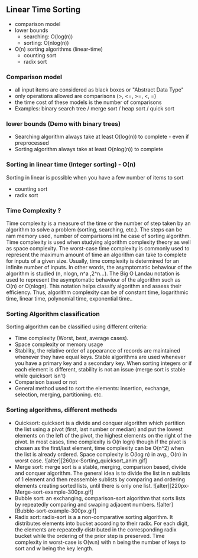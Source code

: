 ## Linear Time Sorting
* comparison model
* lower bounds
   * searching: O(log(n))
   * sorting: O(nlog(n))
* O(n) sorting algorithms (linear-time)
   * counting sort
   * radix sort

### Comparison model
* all input items are considered as black boxes or "Abstract Data Type"
* only operations allowed are comparisons (>, <=, >=, <, =) 
* the time cost of these models is the number of comparisons
* Examples: binary search tree / merge sort /  heap sort / quick sort

### lower bounds (Demo with binary trees)
* Searching algorithm always take at least O(log(n)) to complete - even if preprocessed
* Sorting algorithm always take at least O(nlog(n))  to complete

### Sorting in linear time (Integer sorting) - O(n)
Sorting in linear is possible when you have a few number of items to sort
* counting sort
* radix sort

### Time Complexity ?
Time complexity is a measure of the time or the number of step taken by an algorithm to solve a problem (sorting, searching, etc.). The steps can be ram memory used, number of comparisons int he case of sorting algorithm.
Time complexity is used when studying algorithm complexity theory as well as space complexity.
The worst-case time complexity is commonly used to represent the maximum amount of time an algorithm can take to complete for inputs of a given size. Usually, time complexity is determined for an infinite number of inputs. In other words, the asymptomatic behaviour of the algorithm is studied (n, nlogn, n^a ,2^n...).
The Big O Landau notation is used to represent the asymptomatic behaviour of the algorithm such as O(n) or O(nlogn). This notation helps classify algorithm and assess their efficiency. Thus, algorithm complexity can be of constant time, logarithmic time, linear time, polynomial time, exponential time..

### Sorting Algorithm classification
Sorting algorithm can be classified using different criteria:
* Time complexity (Worst, best, average cases).
* Space complexity or memory usage
* Stability, the relative order of appearance of records are maintained whenever they have equal keys. Stable algorithms are used whenever you have a primary key and a secondary key. When sorting integers or if each element is different, stability is not an issue (merge sort is stable while quicksort isn't)
*  Comparison based or not
* General method used to sort the elements: insertion, exchange, selection, merging, partitioning. etc.
### Sorting algorithms, different methods

* Quicksort: quicksort is a divide and conquer algorithm which partition the list using a pivot (first, last number or median) and put the lowest elements on the left of the pivot, the highest elements on the right of the pivot. In most cases, time complexity is O(n logn) though if the pivot is chosen as the first/last element, time complexity can be O(n^2) when the list is already ordered. Space complexity is O(log n) in avg., O(n) in worst case.
![alter][260px-Sorting_quicksort_anim.gif]
* Merge sort: merge sort is a stable, merging, comparison based, divide and conquer algorithm. The general idea is to divide the list in n sublists of 1 element and then reassemble sublists by comparing and ordering elements creating sorted lists, until there is only one list.
![alter][220px-Merge-sort-example-300px.gif]
* Bubble sort: an exchanging, comparison-sort algorithm that sorts lists by repeatedly comparing and swaping adjacent numbers.
![alter][Bubble-sort-example-300px.gif]
* Radix sort: radix-sort is a a non-comparative sorting algorithm. It distributes elements into bucket according to their radix. For each digit, the elements are repeatedly distributed in the corresponding radix bucket while the ordering of the prior step is preserved. Time complexity in worst-case is O(w.n) with n being the number of keys to sort and w being the key length.
